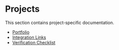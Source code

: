 # Projects

This section contains project-specific documentation.

- [Portfolio](./portfolio.md)
- [Integration Links](./integration-links.md)
- [Verification Checklist](./verification-checklist.md)
